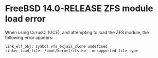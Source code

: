 # FreeBSD 14.0-RELEASE ZFS module load error

When using CirrusCI (GCE), and attempting to load the ZFS module, the
following error appears:

    link_elf_obj: symbol vfs_exjail_clone undefined
    linker_load_file: /boot/kernel/zfs.ko - unsupported file type
